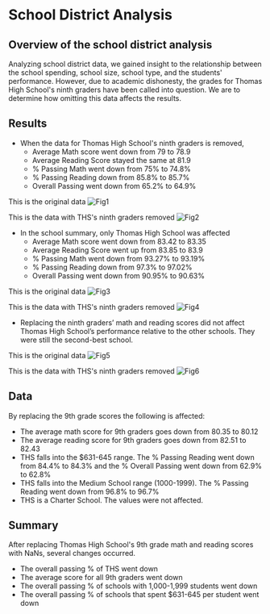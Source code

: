 # School District Analysis

## Overview of the school district analysis

Analyzing school district data, we gained insight to the relationship between the school spending, school size, school type, and the students' performance. However, due to academic dishonesty, the grades for Thomas High School's ninth graders have been called into question. We are to determine how omitting this data affects the results.

## Results

- When the data for Thomas High School's ninth graders is removed,
  - Average Math score went down from 79 to 78.9
  - Average Reading Score stayed the same at 81.9
  - % Passing Math went down from 75% to 74.8%
  - % Passing Reading down from 85.8% to 85.7%
  - Overall Passing went down from 65.2% to 64.9%

This is the original data
![Fig1](https://user-images.githubusercontent.com/103209236/168082765-53273863-3b02-465e-b2ca-3d88a67214a5.PNG)

This is the data with THS's ninth graders removed
![Fig2](https://user-images.githubusercontent.com/103209236/168082616-8c0fc056-a9e9-4f59-837d-c8dcb72fef1a.PNG)

- In the school summary, only Thomas High School was affected
  - Average Math score went down from 83.42 to 83.35
  - Average Reading Score went up from 83.85 to 83.9
  - % Passing Math went down from 93.27% to 93.19%
  - % Passing Reading down from 97.3% to 97.02%
  - Overall Passing went down from 90.95% to 90.63%

This is the original data
![Fig3](https://user-images.githubusercontent.com/103209236/168085660-fe6ae206-1157-43a1-bd3a-2a24dfbaf345.PNG)

This is the data with THS's ninth graders removed 
![Fig4](https://user-images.githubusercontent.com/103209236/168085671-b3df1c11-ef55-4bba-8ff1-6a8fd15df20e.PNG)

- Replacing the ninth graders’ math and reading scores did not affect Thomas High School’s performance relative to the other schools. They were still the second-best school.

This is the original data
![Fig5](https://user-images.githubusercontent.com/103209236/168086454-292ee5ef-3c45-4c56-b62a-9b03b9223493.PNG)

This is the data with THS's ninth graders removed 
![Fig6](https://user-images.githubusercontent.com/103209236/168086462-3112a7b2-7b8e-4a32-b79b-eba9d617c0be.PNG)

## Data
By replacing the 9th grade scores the following is affected:
  - The average math score for 9th graders goes down from 80.35 to 80.12
  - The average reading score for 9th graders goes down from 82.51 to 82.43
  - THS falls into the $631-645 range. The % Passing Reading went down from 84.4% to 84.3% and the % Overall Passing went down from 62.9% to 62.8%
  - THS falls into the Medium School range (1000-1999). The % Passing Reading went down from 96.8% to 96.7%
  - THS is a Charter School. The values were not affected.

## Summary
After replacing Thomas High School's 9th grade math and reading scores with NaNs, several changes occurred.
  - The overall passing % of THS went down
  - The average score for all 9th graders went down
  - The overall passing % of schools with 1,000-1,999 students went down
  - The overall passing % of schools that spent $631-645 per student went down
